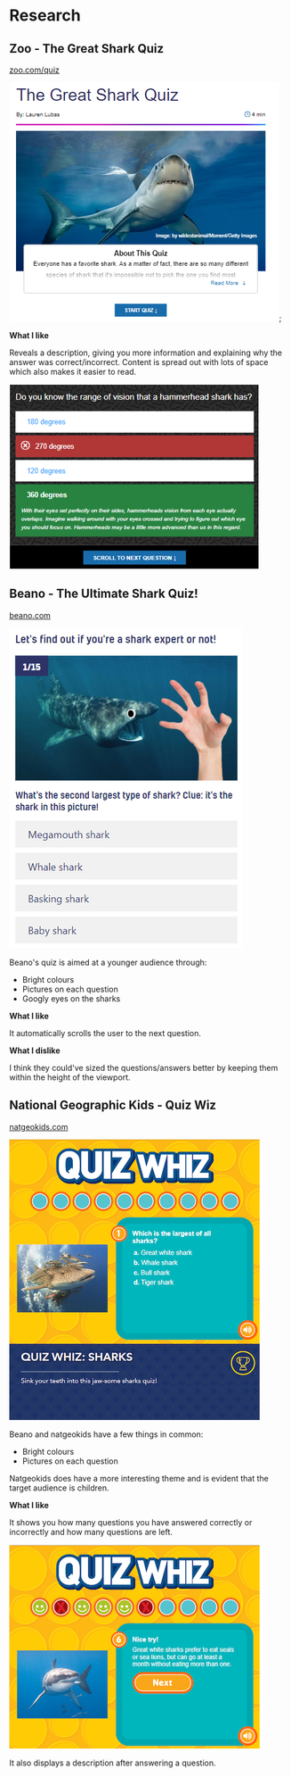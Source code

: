 # Research

## Zoo - The Great Shark Quiz

[zoo.com/quiz](https://www.zoo.com/quiz/the-great-shark-quiz)

![zoo.com quiz start page](zoo.webp);

**What I like**

Reveals a description, giving you more information and explaining why the answer was correct/incorrect.
Content is spread out with lots of space which also makes it easier to read.

![zoo.com with answer revealed](zoo-answer-desc.webp)

## Beano - The Ultimate Shark Quiz!

[beano.com](https://www.beano.com/posts/the-ultimate-shark-quiz)

![beano.com quiz start page](beano.webp)

Beano's quiz is aimed at a younger audience through:

* Bright colours
* Pictures on each question
* Googly eyes on the sharks

**What I like**

It automatically scrolls the user to the next question.

**What I dislike**

I think they could've sized the questions/answers better by keeping them within the height of the viewport.

## National Geographic Kids - Quiz Wiz

[natgeokids.com](https://www.natgeokids.com/uk/play-and-win/games/quiz-whiz-sharks/)

![natgeokids.com quiz start page](nat-geo-kids.webp)

Beano and natgeokids have a few things in common:

* Bright colours
* Pictures on each question

Natgeokids does have a more interesting theme and is evident that the target audience is children. 

**What I like**

It shows you how many questions you have answered correctly or incorrectly and how many questions are left.

![natgeokids quiz after answering questions](nat-geo-kids-answered.webp)

It also displays a description after answering a question.
